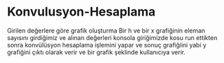 # Konvulusyon-Hesaplama
Girilen değerlere göre grafik oluşturma
Bir h ve bir x grafiğinin eleman sayısını girdiğimiz ve alınan değerleri konsola giriğimizde kosu run ettikten sonra konvülüsyon hesaplama 
işlemini yapar  ve sonuç grafiğiini yabi  y grafiğini çıktı olarak verir ve bir grafik şeklinde kullanıcıya verir. 
